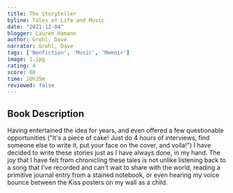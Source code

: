 ```yaml
---
title: The Storyteller
byline: Tales of Life and Music
date: "2021-12-04"
blogger: Lauren Hamann
author: Grohl, Dave
narrator: Grohl, Dave
tags: ['Nonfiction', 'Music', 'Memoir']
image: 1.jpg
rating: 4 
score: 80
time: 10h35m
reviewed: false
---
```



## Book Description

Having entertained the idea for years, and even offered a few questionable opportunities ("It's a piece of cake! Just do 4 hours of interviews, find someone else to write it, put your face on the cover, and voila!") I have decided to write these stories just as I have always done, in my hand. The joy that I have felt from chronicling these tales is not unlike listening back to a song that I've recorded and can't wait to share with the world, reading a primitive journal entry from a stained notebook, or even hearing my voice bounce between the Kiss posters on my wall as a child.